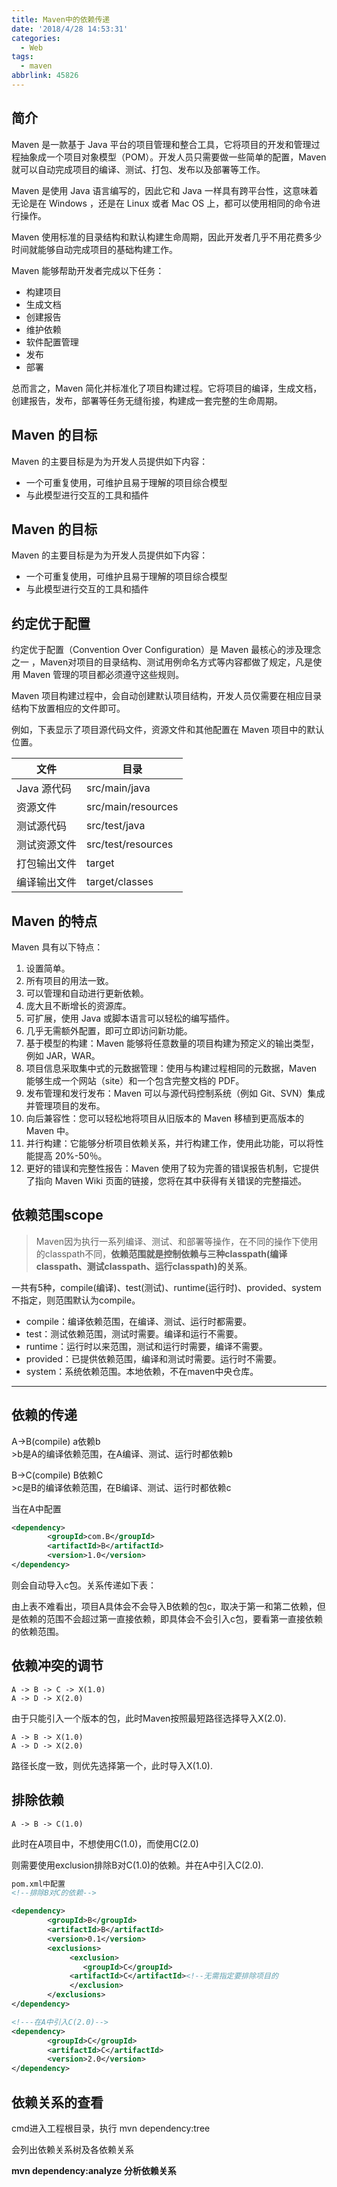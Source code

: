 ```yaml
---
title: Maven中的依赖传递
date: '2018/4/28 14:53:31'
categories:
  - Web
tags:
  - maven
abbrlink: 45826
---
```


## 简介

Maven 是一款基于 Java 平台的项目管理和整合工具，它将项目的开发和管理过程抽象成一个项目对象模型（POM）。开发人员只需要做一些简单的配置，Maven 就可以自动完成项目的编译、测试、打包、发布以及部署等工作。

Maven 是使用 Java 语言编写的，因此它和 Java 一样具有跨平台性，这意味着无论是在 Windows ，还是在 Linux 或者 Mac OS 上，都可以使用相同的命令进行操作。

Maven 使用标准的目录结构和默认构建生命周期，因此开发者几乎不用花费多少时间就能够自动完成项目的基础构建工作。

Maven 能够帮助开发者完成以下任务：

- 构建项目
- 生成文档
- 创建报告
- 维护依赖
- 软件配置管理
- 发布
- 部署

总而言之，Maven 简化并标准化了项目构建过程。它将项目的编译，生成文档，创建报告，发布，部署等任务无缝衔接，构建成一套完整的生命周期。

## Maven 的目标

Maven 的主要目标是为为开发人员提供如下内容：

- 一个可重复使用，可维护且易于理解的项目综合模型
- 与此模型进行交互的工具和插件

<!--More-->

## Maven 的目标

Maven 的主要目标是为为开发人员提供如下内容：

- 一个可重复使用，可维护且易于理解的项目综合模型
- 与此模型进行交互的工具和插件

## 约定优于配置

约定优于配置（Convention Over Configuration）是 Maven 最核心的涉及理念之一 ，Maven对项目的目录结构、测试用例命名方式等内容都做了规定，凡是使用 Maven 管理的项目都必须遵守这些规则。

Maven 项目构建过程中，会自动创建默认项目结构，开发人员仅需要在相应目录结构下放置相应的文件即可。

例如，下表显示了项目源代码文件，资源文件和其他配置在 Maven 项目中的默认位置。 



| 文件         | 目录               |
| ------------ | ------------------ |
| Java 源代码  | src/main/java      |
| 资源文件     | src/main/resources |
| 测试源代码   | src/test/java      |
| 测试资源文件 | src/test/resources |
| 打包输出文件 | target             |
| 编译输出文件 | target/classes     |

## Maven 的特点

Maven 具有以下特点：

1. 设置简单。
2. 所有项目的用法一致。
3. 可以管理和自动进行更新依赖。
4. 庞大且不断增长的资源库。
5. 可扩展，使用 Java 或脚本语言可以轻松的编写插件。
6. 几乎无需额外配置，即可立即访问新功能。
7. 基于模型的构建：Maven 能够将任意数量的项目构建为预定义的输出类型，例如 JAR，WAR。
8. 项目信息采取集中式的元数据管理：使用与构建过程相同的元数据，Maven 能够生成一个网站（site）和一个包含完整文档的 PDF。
9. 发布管理和发行发布：Maven 可以与源代码控制系统（例如 Git、SVN）集成并管理项目的发布。
10. 向后兼容性：您可以轻松地将项目从旧版本的 Maven 移植到更高版本的 Maven 中。
11. 并行构建：它能够分析项目依赖关系，并行构建工作，使用此功能，可以将性能提高 20%-50％。
12. 更好的错误和完整性报告：Maven 使用了较为完善的错误报告机制，它提供了指向 Maven Wiki 页面的链接，您将在其中获得有关错误的完整描述。



## 依赖范围scope
>Maven因为执行一系列编译、测试、和部署等操作，在不同的操作下使用的classpath不同，**依赖范围就是控制依赖与三种classpath(编译classpath、测试classpath、运行classpath)的关系**。

一共有5种，compile(编译)、test(测试)、runtime(运行时)、provided、system不指定，则范围默认为compile。

 - compile：编译依赖范围，在编译、测试、运行时都需要。    
 - test：测试依赖范围，测试时需要。编译和运行不需要。
 - runtime：运行时以来范围，测试和运行时需要，编译不需要。
 - provided：已提供依赖范围，编译和测试时需要。运行时不需要。
 - system：系统依赖范围。本地依赖，不在maven中央仓库。

---
## 依赖的传递
A->B(compile)   a依赖b      
    >b是A的编译依赖范围，在A编译、测试、运行时都依赖b

B->C(compile)   B依赖C      
    >c是B的编译依赖范围，在B编译、测试、运行时都依赖c

当在A中配置

```xml
<dependency>  
        <groupId>com.B</groupId>  
        <artifactId>B</artifactId>  
        <version>1.0</version>  
</dependency>
```

则会自动导入c包。关系传递如下表：


由上表不难看出，项目A具体会不会导入B依赖的包c，取决于第一和第二依赖，但是依赖的范围不会超过第一直接依赖，即具体会不会引入c包，要看第一直接依赖的依赖范围。

## 依赖冲突的调节   

    A -> B -> C -> X(1.0)
    A -> D -> X(2.0)
由于只能引入一个版本的包，此时Maven按照最短路径选择导入X(2.0).

    A -> B -> X(1.0)
    A -> D -> X(2.0)
路径长度一致，则优先选择第一个，此时导入X(1.0).

## 排除依赖

    A -> B -> C(1.0)

此时在A项目中，不想使用C(1.0)，而使用C(2.0)

则需要使用exclusion排除B对C(1.0)的依赖。并在A中引入C(2.0).

 

```xml
pom.xml中配置
<!--排除B对C的依赖-->

<dependency>  
        <groupId>B</groupId>  
        <artifactId>B</artifactId>  
        <version>0.1</version>  
        <exclusions>
             <exclusion>
                <groupId>C</groupId>  
             <artifactId>C</artifactId><!--无需指定要排除项目的                                         版本号-->
             </exclusion>
        </exclusions>
</dependency> 

<!---在A中引入C(2.0)-->
<dependency>  
        <groupId>C</groupId>  
        <artifactId>C</artifactId>  
        <version>2.0</version>  
</dependency> 
```




## 依赖关系的查看

cmd进入工程根目录，执行  mvn dependency:tree

会列出依赖关系树及各依赖关系

**mvn dependency:analyze    分析依赖关系**   

​    

